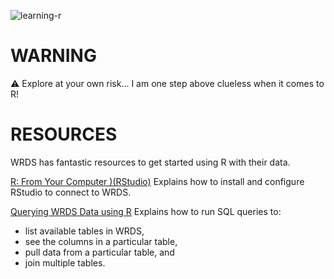 
![learning-r](https://socialify.git.ci/snbronson/learning-r/image?description=1&descriptionEditable=Scripts%20created%20while%20I%20learn%20R.&font=Source%20Code%20Pro&owner=1&pattern=Circuit%20Board&theme=Light)

# WARNING
⚠️ Explore at your own risk... I am one step above clueless when it comes to R!

# RESOURCES
WRDS has fantastic resources to get started using R with their data. 

[R: From Your Computer )(RStudio)](https://wrds-www.wharton.upenn.edu/pages/support/programming-wrds/programming-r/r-from-your-computer/)
Explains how to install and configure RStudio to connect to WRDS.

[Querying WRDS Data using R](https://wrds-www.wharton.upenn.edu/pages/support/programming-wrds/programming-r/querying-wrds-data-r/)
Explains how to run SQL queries to:
- list available tables in WRDS,
- see the columns in a particular table,
- pull data from a particular table, and
- join multiple tables.